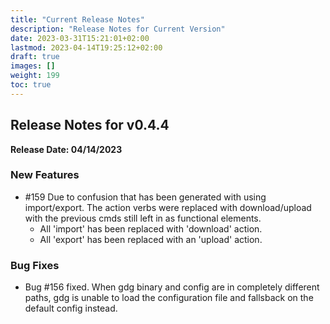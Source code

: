```yaml
---
title: "Current Release Notes"
description: "Release Notes for Current Version"
date: 2023-03-31T15:21:01+02:00
lastmod: 2023-04-14T19:25:12+02:00
draft: true
images: []
weight: 199
toc: true
---
```


##  Release Notes for v0.4.4
**Release Date: 04/14/2023**


### New Features
  - #159 Due to confusion that has been generated with using import/export.  The action verbs were replaced with download/upload with the previous cmds still left in as functional elements.
      - All 'import' has been replaced with 'download' action.
      - All 'export' has been replaced with an 'upload' action.

### Bug Fixes
  - Bug #156 fixed.  When gdg binary and config are in completely different paths, gdg is unable to load the configuration file and fallsback on the default config instead.
